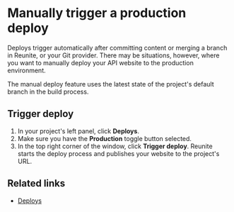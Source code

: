 # Manually trigger a production deploy

Deploys trigger automatically after committing content or merging a branch in Reunite, or your Git provider.
There may be situations, however, where you want to manually deploy your API website to the production environment.

The manual deploy feature uses the latest state of the project's default branch in the build process.

## Trigger deploy

1. In your project's left panel, click **Deploys**.
2. Make sure you have the **Production** toggle button selected.
3. In the top right corner of the window, click **Trigger deploy**.
   Reunite starts the deploy process and publishes your website to the project's URL.

## Related links

* [Deploys](../concepts/deploys.md)
